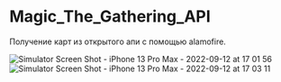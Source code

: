 # Magic_The_Gathering_API

Получение карт из открытого апи с помощью alamofire. 

![Simulator Screen Shot - iPhone 13 Pro Max - 2022-09-12 at 17 01 56](https://user-images.githubusercontent.com/99531855/189648454-ce7ced61-43ec-4425-acb7-39fffb9e76fb.png)
![Simulator Screen Shot - iPhone 13 Pro Max - 2022-09-12 at 17 03 11](https://user-images.githubusercontent.com/99531855/189648513-f00f2c59-76a7-45fb-a856-7b076eb0533c.png)
